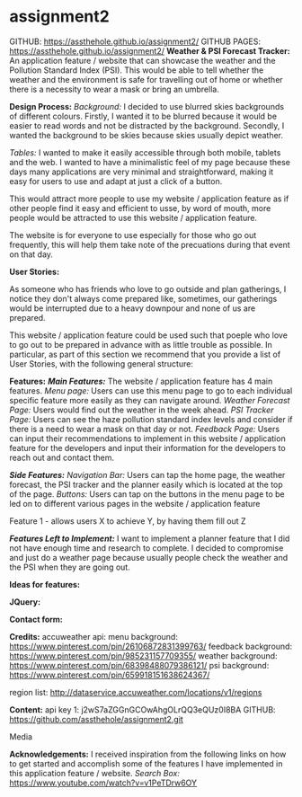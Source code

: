 # assignment2
GITHUB: https://assthehole.github.io/assignment2/
GITHUB PAGES: https://assthehole.github.io/assignment2/
**Weather & PSI Forecast Tracker:**
An application feature / website that can showcase the weather and the Pollution Standard Index (PSI).
This would be able to tell whether the weather and the environment is safe for travelling out of home or whether there is a necessity to wear a mask or bring an umbrella.

**Design Process:**
_Background:_
I decided to use blurred skies backgrounds of different colours. Firstly, I wanted it to be blurred because it would be easier to read words and not be distracted by the background. Secondly, I wanted the background to be skies because skies usually depict weather.

_Tables:_
I wanted to make it easily accessible through both mobile, tablets and the web.
I wanted to have a minimalistic feel of my page because these days many applications are very minimal and straightforward, making it easy for users to use and adapt at just a click of a button.

This would attract more people to use my website / application feature as if other people find it easy and efficient to usse, by word of mouth, more people would be attracted to use this website / application feature.

The website is for everyone to use especially for those who go out frequently, this will help them take note of the precuations during that event on that day. 

**User Stories:**

As someone who has friends who love to go outside and plan gatherings, I notice they don't always come prepared like, sometimes, our gatherings would be interrupted due to a heavy downpour and none of us are prepared.

This website / application feature could be used such that poeple who love to go out to be prepared in advance with as little trouble as possible. 
In particular, as part of this section we recommend that you provide a list of User Stories, with the following general structure:

<!-- As a user type, I want to have information presented to me as simply as possible.
This section is also where you would share links to any wireframes, mockups, diagrams etc. that you created as part of the design process. These files should themselves either be included as a pdf file in the project itself (in an separate directory) Include the Adobe XD wireframe as a folder. You can include the XD share url. -->

**Features:**
**_Main Features:_**
The website / application feature has 4 main features.
_Menu page:_ Users can use this menu page to go to each individual specific feature more easily as they can navigate around.
_Weather Forecast Page:_ Users would find out the weather in the week ahead.
_PSI Tracker Page:_ Users can see the haze pollution standard index levels and consider if there is a need to wear a mask on that day or not.
_Feedback Page:_ Users can input their recommendations to implement in this website / application feature for the developers and input their information for the developers to reach out and contact them.

**_Side Features:_**
_Navigation Bar:_ Users can tap the home page, the weather forecast, the PSI tracker and the planner easily which is located at the top of the page.
_Buttons:_ Users can tap on the buttons in the menu page to be led on to different various pages in the website / application feature

Feature 1 - allows users X to achieve Y, by having them fill out Z

**_Features Left to Implement:_**
I want to implement a planner feature that I did not have enough time and research to complete. I decided to compromise and just do a weather page because usually people check the weather and the PSI when they are going out.

**Ideas for features:**
<!-- Technologies Users
In this section, you should mention all of the languages, frameworks, libraries, and any other tools that you have used to construct this project. For each, provide its name, a link to its official site and a short sentence of why it was used. -->

**JQuery:**
<!-- The project uses JQuery to simplify DOM manipulation.
Testing
For any scenarios that have not been automated, test the user stories manually and provide as much detail as is relevant. A particularly useful form for describing your testing process is via scenarios, such as: -->

**Contact form:**
<!-- Go to the "Contact Us" page
Try to submit the empty form and verify that an error message about the required fields appears
Try to submit the form with an invalid email address and verify that a relevant error message appears
Try to submit the form with all inputs valid and verify that a success message appears.
In addition, you should mention in this section how your project looks and works on different browsers and screen sizes.

You should also mention in this section any interesting bugs or problems you discovered during your testing, even if you haven't addressed them yet. 

If this section grows too long, you may want to split it off into a separate file and link to it from here. -->

**Credits:**
accuweather api: 
menu background: https://www.pinterest.com/pin/26106872831399763/
feedback background: https://www.pinterest.com/pin/985231157709355/
weather background: https://www.pinterest.com/pin/68398488079386121/
psi background: https://www.pinterest.com/pin/659918151638624367/

region list: http://dataservice.accuweather.com/locations/v1/regions

**Content:**
api key 1: j2wS7aZGGnGCOwAhgOLrQQ3eQUz0I8BA
GITHUB: https://github.com/assthehole/assignment2.git

<!-- The text for section Y was copied from the Wikipedia article Z -->
Media
<!-- The photos used in this site were obtained from ... -->
**Acknowledgements:**
I received inspiration from the following links on how to get started and accomplish some of the features I have implemented in this application feature / website. 
_Search Box:_ https://www.youtube.com/watch?v=v1PeTDrw6OY


<!-- google weather icons
use weather icons
make sure site is responsive and pretty but i think is pretty already :D
clean up folders
make sure read me has markdown :)
fix all these -->
